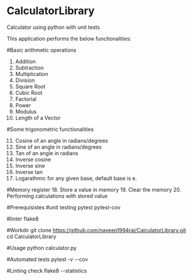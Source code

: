 # CalculatorLibrary
Calculator using python with unit tests


This application performs the below functionalities:

#Basic arithmetic operations
1.  Addition
2.  Subtraction
3.  Multiplication
4.  Division
5.  Square Root
6.  Cubic Root
7.  Factorial
8.  Power
9.  Modulus
10. Length of a Vector

#Some trigonometric functionalities

11. Cosine of an angle in radians/degrees
12. Sine of an angle in radians/degrees
13. Tan of an angle in radians
14. Inverse cosine
15. Inverse sine
16. Inverse tan
17. Logarathmic for any given base, default base is e.

#Memory register
18. Store a value in memory
19. Clear the memory
20. Performing calculations with stored value


#Prerequisistes
#unit testing
pytest
pytest-cov

#linter
flake8  

#Workdir
git clone https://github.com/naveen1994rai/CalculatorLibrary.git
cd CalculatorLibrary

#Usage
python calculator.py

#Automated tests
pytest -v --cov

#Linting check
flake8 --statistics
